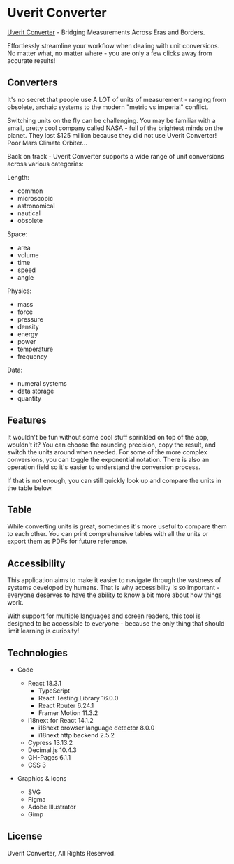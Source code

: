 # Uverit Converter

[Uverit Converter](https://newhorizonweb.github.io/Uverit-Converter/) - Bridging Measurements Across Eras and Borders.

Effortlessly streamline your workflow when dealing with unit conversions.
No matter what, no matter where - you are only a few clicks away from accurate results!

## Converters

It's no secret that people use A LOT of units of measurement - ranging from obsolete, archaic systems to the modern "metric vs imperial" conflict.

Switching units on the fly can be challenging.
You may be familiar with a small, pretty cool company called NASA - full of the brightest minds on the planet. They lost $125 million because they did not use Uverit Converter!
Poor Mars Climate Orbiter...

Back on track - Uverit Converter supports a wide range of unit conversions across various categories:

Length:
- common
- microscopic
- astronomical
- nautical
- obsolete

Space:
- area
- volume
- time
- speed
- angle

Physics:
- mass
- force
- pressure
- density
- energy
- power
- temperature
- frequency

Data:
- numeral systems
- data storage
- quantity

## Features

It wouldn't be fun without some cool stuff sprinkled on top of the app, wouldn't it?
You can choose the rounding precision, copy the result, and switch the units around when needed. For some of the more complex conversions, you can toggle the exponential notation.
There is also an operation field so it's easier to understand the conversion process.

If that is not enough, you can still quickly look up and compare the units in the table below.

## Table

While converting units is great, sometimes it's more useful to compare them to each other.
You can print comprehensive tables with all the units or export them as PDFs for future reference.

## Accessibility

This application aims to make it easier to navigate through the vastness of systems developed by humans. That is why accessibility is so important - everyone deserves to have the ability to know a bit more about how things work.

With support for multiple languages and screen readers, this tool is designed to be accessible to everyone - because the only thing that should limit learning is curiosity!

## Technologies

- Code
    - React 18.3.1
        - TypeScript
        - React Testing Library 16.0.0
        - React Router 6.24.1
        - Framer Motion 11.3.2
    - i18next for React 14.1.2
        - i18next browser language detector 8.0.0
        - i18next http backend 2.5.2
    - Cypress 13.13.2
    - Decimal.js 10.4.3
    - GH-Pages 6.1.1
    - CSS 3

- Graphics & Icons
    - SVG
    - Figma
    - Adobe Illustrator
    - Gimp

## License

Uverit Converter, All Rights Reserved.